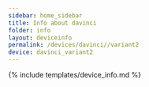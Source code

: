 ```yaml
---
sidebar: home_sidebar
title: Info about davinci
folder: info
layout: deviceinfo
permalink: /devices/davinci//variant2
device: davinci_variant2
---
```

{% include templates/device_info.md %}
